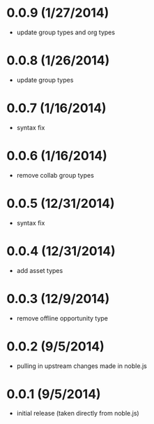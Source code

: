 # 0.0.9 (1/27/2014)
 * update group types and org types

# 0.0.8 (1/26/2014)
 * update group types

# 0.0.7 (1/16/2014)
 * syntax fix

# 0.0.6 (1/16/2014)
 * remove collab group types

# 0.0.5 (12/31/2014)
 * syntax fix

# 0.0.4 (12/31/2014)
 * add asset types

# 0.0.3 (12/9/2014)
 * remove offline opportunity type

# 0.0.2 (9/5/2014)
 * pulling in upstream changes made in noble.js

# 0.0.1 (9/5/2014)
 * initial release (taken directly from noble.js)
